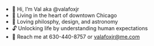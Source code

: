 - 👋 Hi, I’m Val aka @valafoxjr
- 📍 Living in the heart of downtown Chicago
- 🖤 Loving philosphy, design, and astronomy
- 🔓 Unlocking life by understanding human expectations
- 📲 Reach me at 630-440-8757 or valafoxjr@me.com

<!---
valafoxjr/valafoxjr is a ✨ special ✨ repository because its `README.md` (this file) appears on your GitHub profile.
You can click the Preview link to take a look at your changes.
--->
